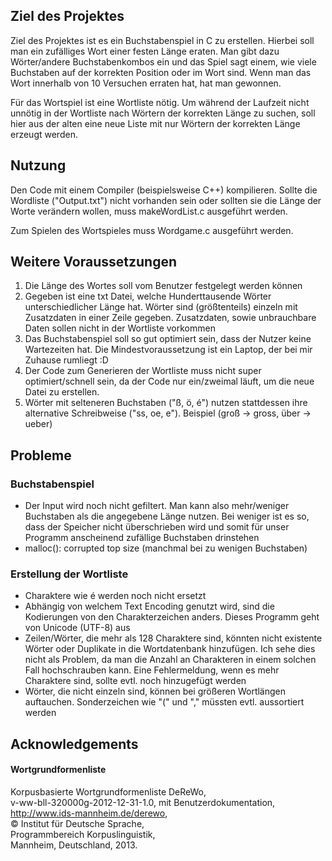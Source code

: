 ## Ziel des Projektes

Ziel des Projektes ist es ein Buchstabenspiel in C zu erstellen. Hierbei soll man ein zufälliges Wort einer festen Länge eraten. Man gibt dazu Wörter/andere Buchstabenkombos ein und das Spiel sagt einem, wie viele Buchstaben auf der korrekten Position oder im Wort sind. Wenn man das Wort innerhalb von 10 Versuchen erraten hat, hat man gewonnen.

Für das Wortspiel ist eine Wortliste nötig. Um während der Laufzeit nicht unnötig in der Wortliste nach Wörtern der korrekten Länge zu suchen, soll hier aus der alten eine neue Liste mit nur Wörtern der korrekten Länge erzeugt werden.

## Nutzung

Den Code mit einem Compiler (beispielsweise C++) kompilieren. Sollte die Wordliste ("Output.txt") nicht vorhanden sein oder sollten sie die Länge der Worte verändern wollen, muss makeWordList.c ausgeführt werden.

Zum Spielen des Wortspieles muss Wordgame.c ausgeführt werden.

## Weitere Voraussetzungen
1. Die Länge des Wortes soll vom Benutzer festgelegt werden können
2. Gegeben ist eine txt Datei, welche Hunderttausende Wörter unterschiedlicher Länge hat. Wörter sind (größtenteils) einzeln mit Zusatzdaten in einer Zeile gegeben. Zusatzdaten, sowie unbrauchbare Daten sollen nicht in der Wortliste vorkommen
3. Das Buchstabenspiel soll so gut optimiert sein, dass der Nutzer keine Wartezeiten hat. Die Mindestvoraussetzung ist ein Laptop, der bei mir Zuhause rumliegt :D
4. Der Code zum Generieren der Wortliste muss nicht super optimiert/schnell sein, da der Code nur ein/zweimal läuft, um die neue Datei zu erstellen. 
5. Wörter mit selteneren Buchstaben ("ß, ö, é") nutzen stattdessen ihre alternative Schreibweise ("ss, oe, e"). Beispiel (groß -> gross, über -> ueber)

## Probleme

### Buchstabenspiel

- Der Input wird noch nicht gefiltert. Man kann also mehr/weniger Buchstaben als die angegebene Länge nutzen. Bei weniger ist es so, dass der Speicher nicht überschrieben wird und somit für unser Programm anscheinend zufällige Buchstaben drinstehen
- malloc(): corrupted top size (manchmal bei zu wenigen Buchstaben)

### Erstellung der Wortliste

- Charaktere wie é werden noch nicht ersetzt
- Abhängig von welchem Text Encoding genutzt wird, sind die Kodierungen von den Charakterzeichen anders. Dieses Programm geht von Unicode (UTF-8) aus
- Zeilen/Wörter, die mehr als 128 Charaktere sind, könnten nicht existente Wörter oder Duplikate in die Wortdatenbank hinzufügen. Ich sehe dies nicht als Problem, da man die Anzahl an Charakteren in einem solchen Fall hochschrauben kann. Eine Fehlermeldung, wenn es mehr Charaktere sind, sollte evtl. noch hinzugefügt werden
- Wörter, die nicht einzeln sind, können bei größeren Wortlängen auftauchen. Sonderzeichen wie "(" und "," müssten evtl. aussortiert werden

## Acknowledgements

#### Wortgrundformenliste

Korpusbasierte Wortgrundformenliste DeReWo, \
v-ww-bll-320000g-2012-12-31-1.0, mit Benutzerdokumentation, \
http://www.ids-mannheim.de/derewo, \
© Institut für Deutsche Sprache,  \
Programmbereich Korpuslinguistik, \
Mannheim, Deutschland, 2013.